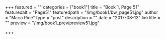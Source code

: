 +++
featured = ""
categories = ["book1"]
title = "Book 1, Page 51"
featuredalt = "Page51"
featuredpath = "/img/book1/bw_page51.jpg"
author = "Maria Rice"
type = "post"
description = ""
date = "2017-08-12"
linktitle = ""
preview = "/img/book1_prev/preview51.jpg"

+++


